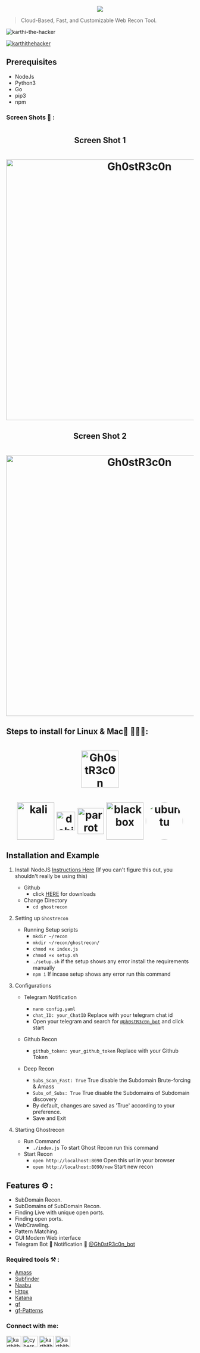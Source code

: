 <p align="center">
<img src="https://github.com/karthi-the-hacker/ghostrecon/raw/main/screenshots/logo.gif" ><br>

</p>

> Cloud-Based, Fast, and Customizable Web Recon Tool.

<p align="left"> <img src="https://komarev.com/ghpvc/?username=karthi-the-hacker&label=Profile%20views&color=0e75b6&style=flat" alt="karthi-the-hacker" /> </p>
<p align="left"> <a href="https://twitter.com/karthithehacker" target="blank"><img src="https://img.shields.io/twitter/follow/karthithehacker?logo=twitter&style=for-the-badge" alt="karthithehacker" /></a> </p>

## Prerequisites

- NodeJs
- Python3
- Go
- pip3
- npm

### Screen Shots 📸 :
<h1 align="center">
  <h2 align="center">Screen Shot 1</h2>
  <h1 align="center"><img align="center" src="https://github.com/karthi-the-hacker/ghostrecon/raw/main/screenshots/1.png" width="700px" alt="Gh0stR3c0n"></h1>
  <h2 align="center">Screen Shot 2</h2>
 <h1 align="center"> <img align="center" src="https://github.com/karthi-the-hacker/ghostrecon/raw/main/screenshots/2.png" width="700px" alt="Gh0stR3c0n"></h1>


 
</h1>

## Steps to install for Linux  &  Mac🐧 👨🏽‍💻:

<h1 align="center"><img align="center" src="https://images-wixmp-ed30a86b8c4ca887773594c2.wixmp.com/f/245f4571-14d4-4069-90a7-259b2971229f/del3rk1-177dea3e-01d6-4c32-bcfd-8927b7bc8364.png?token=eyJ0eXAiOiJKV1QiLCJhbGciOiJIUzI1NiJ9.eyJzdWIiOiJ1cm46YXBwOjdlMGQxODg5ODIyNjQzNzNhNWYwZDQxNWVhMGQyNmUwIiwiaXNzIjoidXJuOmFwcDo3ZTBkMTg4OTgyMjY0MzczYTVmMGQ0MTVlYTBkMjZlMCIsIm9iaiI6W1t7InBhdGgiOiJcL2ZcLzI0NWY0NTcxLTE0ZDQtNDA2OS05MGE3LTI1OWIyOTcxMjI5ZlwvZGVsM3JrMS0xNzdkZWEzZS0wMWQ2LTRjMzItYmNmZC04OTI3YjdiYzgzNjQucG5nIn1dXSwiYXVkIjpbInVybjpzZXJ2aWNlOmZpbGUuZG93bmxvYWQiXX0.RDHFl6JxHrJPAZGg1gIyuGEOJCn9WMTLlNYVlu8Ql5E" width="100px" alt="Gh0stR3c0n"></h1>

<h1 align="center">
<img align="center" src="https://upload.wikimedia.org/wikipedia/commons/thumb/2/2b/Kali-dragon-icon.svg/2048px-Kali-dragon-icon.svg.png" width="100px" alt="kali">
<img align="center" src="https://brandslogos.com/wp-content/uploads/thumbs/debian-logo-vector.svg" width="50px" alt="debian">
<img align="center" src="https://upload.wikimedia.org/wikipedia/commons/4/45/Parrot_Logo.png" width="70px" alt="parrot os">
  <img align="center" src="https://www.backbox.org/wp-content/uploads/2018/09/website_backbox_text_black.png" width="100px"  alt="blackbox">
<img align="center" src="https://assets.ubuntu.com/v1/17b68252-apple-touch-icon-180x180-precomposed-ubuntu.png" style="border-radius: 50%;" width="100px"  alt="ubuntu">
  
  

## Installation and Example

1. Install NodeJS [Instructions Here](https://nodejs.org/en/download/package-manager/) (If you can't figure this out, you shouldn't really be using this)

   - Github
     - click [HERE](https://github.com/karthi-the-hacker/ghostrecon.git) for downloads
   - Change Directory
     - `cd ghostrecon`

2. Setting up `Ghostrecon`

    - Running Setup scripts
      -  `mkdir ~/recon`
      -  `mkdir ~/recon/ghostrecon/`
      -  `chmod +x index.js`
      -  `chmod +x setup.sh`
      -  `./setup.sh` if the setup shows any error install the requirements manually
      -  ` npm i ` If incase setup shows any error run this command

4. Configurations 
   - Telegram Notification
     - `nano config.yaml`
     - `chat_ID: your_ChatID` Replace with your telegram chat id
     - Open your telegram and search for [`@Gh0stR3c0n_bot`](https://web.telegram.org/k/#@Gh0stR3c0n_bot) and click start
     
   - Github Recon
     - `github_token: your_github_token` Replace with your Github Token
     

   - Deep Recon
     - `Subs_Scan_Fast: True` True disable the Subdomain Brute-forcing & Amass 
     - `Subs_of_Subs: True` True disable the Subdomains of Subdomain discovery
     - By default, changes are saved as 'True' according to your preference.
     - Save and Exit

5. Starting Ghostrecon
   - Run Command
     - `./index.js` To start Ghost Recon run this command
   - Start Recon 
     - `open http://localhost:8090` Open this url in your browser
     - `open http://localhost:8090/new` Start new recon

## Features ⚙️ :

 - SubDomain Recon.
 - SubDomains of SubDomain Recon.
 - Finding Live with unique open ports.
 - Finding open ports. 
 - WebCrawling.
 - Pattern Matching.
 - GUI Modern Web interface
 - Telegram Bot 🔔 Notification 🔔 [@Gh0stR3c0n_bot](https://web.telegram.org/k/#@Gh0stR3c0n_bot)

### Required tools ⚒️ :

- [Amass](https://github.com/OWASP/Amass)
- [Subfinder](https://github.com/projectdiscovery/subfinder)
- [Naabu](https://github.com/projectdiscovery/naabu)
- [Httpx](https://github.com/projectdiscovery/httpx)
- [Katana](https://github.com/projectdiscovery/katana)
- [gf](https://github.com/tomnomnom/gf)
- [gf-Patterns](https://github.com/1ndianl33t/Gf-Patterns)

<h3 align="left">Connect with me:</h3>
<p align="left">
<a href="https://twitter.com/karthithehacker" target="blank"><img align="center" src="https://raw.githubusercontent.com/rahuldkjain/github-profile-readme-generator/master/src/images/icons/Social/twitter.svg" alt="karthithehacker" height="30" width="40" /></a>
<a href="https://www.linkedin.com/in/karthikeyan--v/" target="blank"><img align="center" src="https://raw.githubusercontent.com/rahuldkjain/github-profile-readme-generator/master/src/images/icons/Social/linked-in-alt.svg" alt="cyberspartan" height="30" width="40" /></a>
<a href="https://instagram.com/karthithehacker" target="blank"><img align="center" src="https://raw.githubusercontent.com/rahuldkjain/github-profile-readme-generator/master/src/images/icons/Social/instagram.svg" alt="karthithehacker" height="30" width="40" /></a>
<a href="https://www.youtube.com/channel/UCyiZHuoDz8KP3quElBBAmJQ" target="blank"><img align="center" src="https://raw.githubusercontent.com/rahuldkjain/github-profile-readme-generator/master/src/images/icons/Social/youtube.svg" alt="karthithehacker" height="30" width="40" /></a>
</p>

